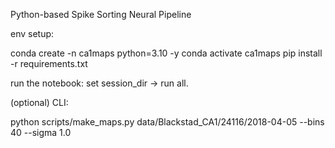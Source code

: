 Python-based Spike Sorting Neural Pipeline

env setup:

conda create -n ca1maps python=3.10 -y conda activate ca1maps pip install -r requirements.txt

run the notebook: set session_dir → run all.

(optional) CLI:

python scripts/make_maps.py data/Blackstad_CA1/24116/2018-04-05 --bins 40 --sigma 1.0
